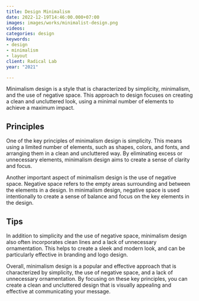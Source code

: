 ```yaml
---
title: Design Minimalism
date: 2022-12-19T14:46:00.000+07:00
images: images/works/minimalist-design.png
videos: 
categories: design
keywords:
- design
- minimalism
- layout
client: Radical Lab
year: "2021"

---
```

Minimalism design is a style that is characterized by simplicity, minimalism, and the use of negative space. This approach to design focuses on creating a clean and uncluttered look, using a minimal number of elements to achieve a maximum impact.

## Principles

One of the key principles of minimalism design is simplicity. This means using a limited number of elements, such as shapes, colors, and fonts, and arranging them in a clean and uncluttered way. By eliminating excess or unnecessary elements, minimalism design aims to create a sense of clarity and focus.

Another important aspect of minimalism design is the use of negative space. Negative space refers to the empty areas surrounding and between the elements in a design. In minimalism design, negative space is used intentionally to create a sense of balance and focus on the key elements in the design.

## Tips

In addition to simplicity and the use of negative space, minimalism design also often incorporates clean lines and a lack of unnecessary ornamentation. This helps to create a sleek and modern look, and can be particularly effective in branding and logo design.

Overall, minimalism design is a popular and effective approach that is characterized by simplicity, the use of negative space, and a lack of unnecessary ornamentation. By focusing on these key principles, you can create a clean and uncluttered design that is visually appealing and effective at communicating your message.